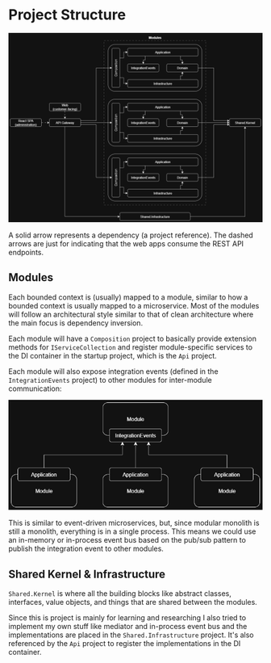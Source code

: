 # Project Structure

![ProjectStructure_Overview](/media/images/project-structure-overview.png)

A solid arrow represents a dependency (a project reference). The dashed arrows are just for indicating that the web apps consume the REST API endpoints.

## Modules

Each bounded context is (usually) mapped to a module, similar to how a bounded context is usually mapped to a microservice. Most of the modules will follow an architectural style similar to that of clean architecture where the main focus is dependency inversion.

Each module will have a `Composition` project to basically provide extension methods for `IServiceCollection` and register module-specific services to the DI container in the startup project, which is the `Api` project.

Each module will also expose integration events (defined in the `IntegrationEvents` project) to other modules for inter-module communication:

![ProjectStructure_IntegrationEvents](/media/images/project-structure-integration-events.png)

This is similar to event-driven microservices, but, since modular monolith is still a monolith, everything is in a single process. This means we could use an in-memory or in-process event bus based on the pub/sub pattern to publish the integration event to other modules.

## Shared Kernel & Infrastructure

`Shared.Kernel` is where all the building blocks like abstract classes, interfaces, value objects, and things that are shared between the modules.

Since this is project is mainly for learning and researching I also tried to implement my own stuff like mediator and in-process event bus and the implementations are placed in the `Shared.Infrastructure` project. It's also referenced by the `Api` project to register the implementations in the DI container.
